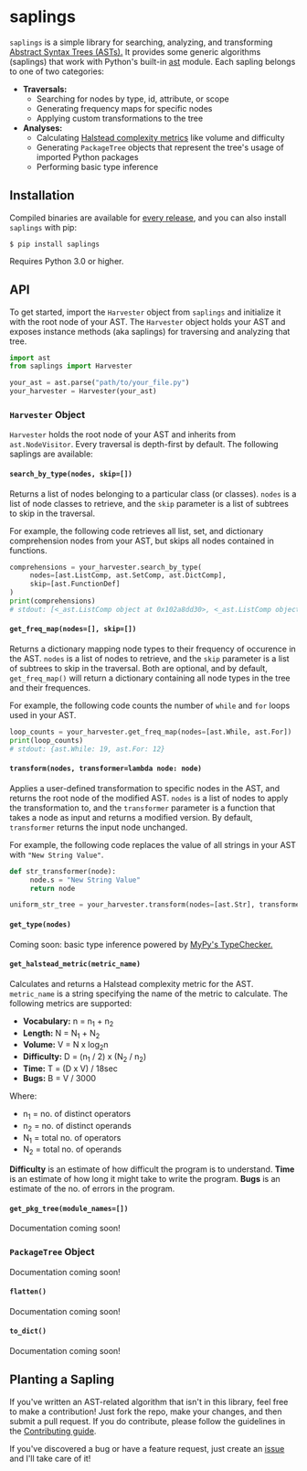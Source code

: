 # saplings

`saplings` is a simple library for searching, analyzing, and transforming [Abstract Syntax Trees (ASTs).](https://en.wikipedia.org/wiki/Abstract_syntax_tree) It provides some generic algorithms (saplings) that work with Python's built-in [ast](https://docs.python.org/3/library/ast.html) module. Each sapling belongs to one of two categories:
* __Traversals:__
  * Searching for nodes by type, id, attribute, or scope
  * Generating frequency maps for specific nodes
  * Applying custom transformations to the tree
* __Analyses:__
  * Calculating [Halstead complexity metrics](https://en.wikipedia.org/wiki/Halstead_complexity_measures) like volume and difficulty
  * Generating `PackageTree` objects that represent the tree's usage of imported Python packages
  * Performing basic type inference

## Installation

Compiled binaries are available for [every release](https://github.com/shobrook/saplings/releases), and you can also install `saplings` with pip:

`$ pip install saplings`

Requires Python 3.0 or higher.

## API

To get started, import the `Harvester` object from `saplings` and initialize it with the root node of your AST. The `Harvester` object holds your AST and exposes instance methods (aka saplings) for traversing and analyzing that tree.

```python
import ast
from saplings import Harvester

your_ast = ast.parse("path/to/your_file.py")
your_harvester = Harvester(your_ast)
```

### `Harvester` Object

`Harvester` holds the root node of your AST and inherits from `ast.NodeVisitor`. Every traversal is depth-first by default. The following saplings are available:

#### `search_by_type(nodes, skip=[])`

Returns a list of nodes belonging to a particular class (or classes). `nodes` is a list of node classes to retrieve, and the `skip` parameter is a list of subtrees to skip in the traversal.

For example, the following code retrieves all list, set, and dictionary comprehension nodes from your AST, but skips all nodes contained in functions.

```python
comprehensions = your_harvester.search_by_type(
     nodes=[ast.ListComp, ast.SetComp, ast.DictComp],
     skip=[ast.FunctionDef]
)
print(comprehensions)
# stdout: [<_ast.ListComp object at 0x102a8dd30>, <_ast.ListComp object at 0x102b1a128>, <_ast.DictComp object at 0x102c2b142>]
```

#### `get_freq_map(nodes=[], skip=[])`

Returns a dictionary mapping node types to their frequency of occurence in the AST. `nodes` is a list of nodes to retrieve, and the `skip` parameter is a list of subtrees to skip in the traversal. Both are optional, and by default, `get_freq_map()` will return a dictionary containing all node types in the tree and their frequences.

For example, the following code counts the number of `while` and `for` loops used in your AST.

```python
loop_counts = your_harvester.get_freq_map(nodes=[ast.While, ast.For])
print(loop_counts)
# stdout: {ast.While: 19, ast.For: 12}
```

#### `transform(nodes, transformer=lambda node: node)`

Applies a user-defined transformation to specific nodes in the AST, and returns the root node of the modified AST. `nodes` is a list of nodes to apply the transformation to, and the `transformer` parameter is a function that takes a node as input and returns a modified version. By default, `transformer` returns the input node unchanged.

For example, the following code replaces the value of all strings in your AST with `"New String Value"`.

```python
def str_transformer(node):
     node.s = "New String Value"
     return node

uniform_str_tree = your_harvester.transform(nodes=[ast.Str], transformer=str_transformer)
```
<!--You can also chain these functions-->

#### `get_type(nodes)`

Coming soon: basic type inference powered by [MyPy's TypeChecker.](https://github.com/python/mypy/blob/master/mypy/checker.py)

#### `get_halstead_metric(metric_name)`

Calculates and returns a Halstead complexity metric for the AST. `metric_name` is a string specifying the name of the metric to calculate. The following metrics are supported:
* __Vocabulary:__ n = n<sub>1</sub> + n<sub>2</sub>
* __Length:__ N = N<sub>1</sub> + N<sub>2</sub>
* __Volume:__ V = N x log<sub>2</sub>n
* __Difficulty:__ D = (n<sub>1</sub> / 2) x (N<sub>2</sub> / n<sub>2</sub>)
* __Time:__ T = (D x V) / 18sec
* __Bugs:__ B = V / 3000

Where:
* n<sub>1</sub> = no. of distinct operators
* n<sub>2</sub> = no. of distinct operands
* N<sub>1</sub> = total no. of operators
* N<sub>2</sub> = total no. of operands

__Difficulty__ is an estimate of how difficult the program is to understand. __Time__ is an estimate of how long it might take to write the program. __Bugs__ is an estimate of the no. of errors in the program.
<!--For example,--> 

#### `get_pkg_tree(module_names=[])`

Documentation coming soon!
<!--(See below for more details)-->

### `PackageTree` Object

Documentation coming soon!

#### `flatten()`

Documentation coming soon!

#### `to_dict()`

Documentation coming soon!

## Planting a Sapling

If you've written an AST-related algorithm that isn't in this library, feel free to make a contribution! Just fork the repo, make your changes, and then submit a pull request. If you do contribute, please follow the guidelines in the [Contributing guide](https://github.com/alichtman/saplings/blob/master/CONTRIBUTING.md). <!--Give actual instructions for where in the file you should contribute-->

If you've discovered a bug or have a feature request, just create an [issue](https://github.com/shobrook/saplings/issues/new) and I'll take care of it!
